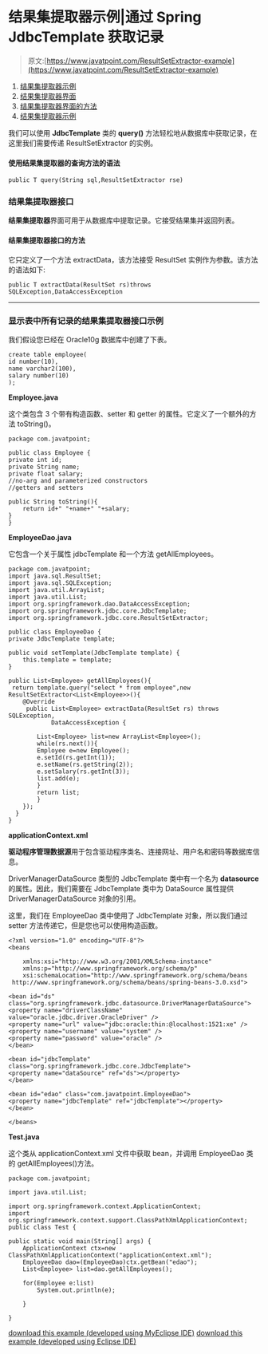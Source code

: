 # 结果集提取器示例|通过 Spring JdbcTemplate 获取记录

> 原文:[https://www.javatpoint.com/ResultSetExtractor-example](https://www.javatpoint.com/ResultSetExtractor-example)

1.  [结果集提取器示例](#)
2.  [结果集提取器界面](#)
3.  [结果集提取器界面的方法](#)
4.  [结果集提取器示例](#)

我们可以使用 **JdbcTemplate** 类的 **query()** 方法轻松地从数据库中获取记录，在这里我们需要传递 ResultSetExtractor 的实例。

#### 使用结果集提取器的查询方法的语法

```
public T query(String sql,ResultSetExtractor rse) 
```

### 结果集提取器接口

**结果集提取器**界面可用于从数据库中提取记录。它接受结果集并返回列表。

#### 结果集提取器接口的方法

它只定义了一个方法 extractData，该方法接受 ResultSet 实例作为参数。该方法的语法如下:

```
public T extractData(ResultSet rs)throws SQLException,DataAccessException

```

* * *

### 显示表中所有记录的结果集提取器接口示例

我们假设您已经在 Oracle10g 数据库中创建了下表。

```
create table employee(
id number(10),
name varchar2(100),
salary number(10)
);

```

**Employee.java**

这个类包含 3 个带有构造函数、setter 和 getter 的属性。它定义了一个额外的方法 toString()。

```
package com.javatpoint;

public class Employee {
private int id;
private String name;
private float salary;
//no-arg and parameterized constructors
//getters and setters

public String toString(){
	return id+" "+name+" "+salary;
}
}

```

**EmployeeDao.java**

它包含一个关于属性 jdbcTemplate 和一个方法 getAllEmployees。

```
package com.javatpoint;
import java.sql.ResultSet;
import java.sql.SQLException;
import java.util.ArrayList;
import java.util.List;
import org.springframework.dao.DataAccessException;
import org.springframework.jdbc.core.JdbcTemplate;
import org.springframework.jdbc.core.ResultSetExtractor;

public class EmployeeDao {
private JdbcTemplate template;

public void setTemplate(JdbcTemplate template) {
	this.template = template;
}

public List<Employee> getAllEmployees(){
 return template.query("select * from employee",new ResultSetExtractor<List<Employee>>(){
	@Override
	 public List<Employee> extractData(ResultSet rs) throws SQLException,
			DataAccessException {

		List<Employee> list=new ArrayList<Employee>();
		while(rs.next()){
		Employee e=new Employee();
		e.setId(rs.getInt(1));
		e.setName(rs.getString(2));
		e.setSalary(rs.getInt(3));
		list.add(e);
		}
		return list;
		}
	});
  }
}

```

**applicationContext.xml**

**驱动程序管理数据源**用于包含驱动程序类名、连接网址、用户名和密码等数据库信息。

DriverManagerDataSource 类型的 JdbcTemplate 类中有一个名为 **datasource** 的属性。因此，我们需要在 JdbcTemplate 类中为 DataSource 属性提供 DriverManagerDataSource 对象的引用。

这里，我们在 EmployeeDao 类中使用了 JdbcTemplate 对象，所以我们通过 setter 方法传递它，但是您也可以使用构造函数。

```
<?xml version="1.0" encoding="UTF-8"?>
<beans

	xmlns:xsi="http://www.w3.org/2001/XMLSchema-instance"
	xmlns:p="http://www.springframework.org/schema/p"
	xsi:schemaLocation="http://www.springframework.org/schema/beans
 http://www.springframework.org/schema/beans/spring-beans-3.0.xsd">

<bean id="ds" class="org.springframework.jdbc.datasource.DriverManagerDataSource">
<property name="driverClassName" value="oracle.jdbc.driver.OracleDriver" />
<property name="url" value="jdbc:oracle:thin:@localhost:1521:xe" />
<property name="username" value="system" />
<property name="password" value="oracle" />
</bean>

<bean id="jdbcTemplate" class="org.springframework.jdbc.core.JdbcTemplate">
<property name="dataSource" ref="ds"></property>
</bean>

<bean id="edao" class="com.javatpoint.EmployeeDao">
<property name="jdbcTemplate" ref="jdbcTemplate"></property>
</bean>

</beans>

```

**Test.java**

这个类从 applicationContext.xml 文件中获取 bean，并调用 EmployeeDao 类的 getAllEmployees()方法。

```
package com.javatpoint;

import java.util.List;

import org.springframework.context.ApplicationContext;
import org.springframework.context.support.ClassPathXmlApplicationContext;
public class Test {

public static void main(String[] args) {
	ApplicationContext ctx=new ClassPathXmlApplicationContext("applicationContext.xml");
	EmployeeDao dao=(EmployeeDao)ctx.getBean("edao");
	List<Employee> list=dao.getAllEmployees();

	for(Employee e:list)
		System.out.println(e);

	}

}

```

[download this example (developed using MyEclipse IDE)](https://static.javatpoint.com/src/sp/jdbc3.zip)
[download this example (developed using Eclipse IDE)](https://static.javatpoint.com/src/sp/eclipse/jdbc3.zip)